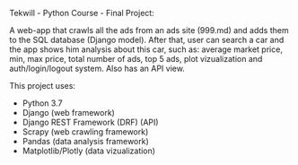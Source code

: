 Tekwill - Python Course - Final Project:

A web-app that crawls all the ads from an ads site (999.md) and adds them to the SQL database (Django model). After that, user can search a car and the app shows him analysis about this car, such as: average market price, min, max price, total number of ads, top 5 ads, plot vizualization and auth/login/logout system. Also has an API view.

This project uses:
- Python 3.7
- Django (web framework)
- Django REST Framework (DRF) (API)
- Scrapy (web crawling framework)
- Pandas (data analysis framework)
- Matplotlib/Plotly (data vizualization)

